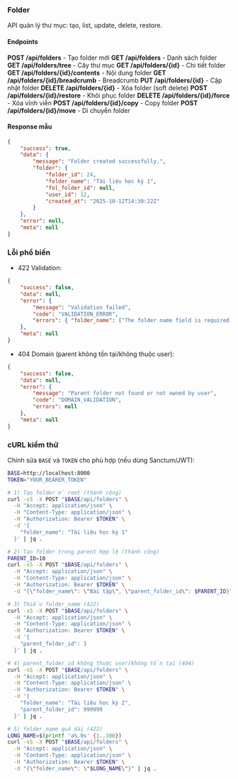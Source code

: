 ### Folder

API quản lý thư mục: tạo, list, update, delete, restore.

#### Endpoints

**POST /api/folders** - Tạo folder mới
**GET /api/folders** - Danh sách folder
**GET /api/folders/tree** - Cây thư mục
**GET /api/folders/{id}** - Chi tiết folder
**GET /api/folders/{id}/contents** - Nội dung folder
**GET /api/folders/{id}/breadcrumb** - Breadcrumb
**PUT /api/folders/{id}** - Cập nhật folder
**DELETE /api/folders/{id}** - Xóa folder (soft delete)
**POST /api/folders/{id}/restore** - Khôi phục folder
**DELETE /api/folders/{id}/force** - Xóa vĩnh viễn
**POST /api/folders/{id}/copy** - Copy folder
**POST /api/folders/{id}/move** - Di chuyển folder

#### Response mẫu

```json
{
    "success": true,
    "data": {
        "message": "Folder created successfully.",
        "folder": {
            "folder_id": 24,
            "folder_name": "Tài liệu học kỳ 1",
            "fol_folder_id": null,
            "user_id": 12,
            "created_at": "2025-10-12T14:30:22Z"
        }
    },
    "error": null,
    "meta": null
}
```

### Lỗi phổ biến

-   422 Validation:

```json
{
    "success": false,
    "data": null,
    "error": {
        "message": "Validation failed",
        "code": "VALIDATION_ERROR",
        "errors": { "folder_name": ["The folder name field is required."] }
    },
    "meta": null
}
```

-   404 Domain (parent không tồn tại/không thuộc user):

```json
{
    "success": false,
    "data": null,
    "error": {
        "message": "Parent folder not found or not owned by user",
        "code": "DOMAIN_VALIDATION",
        "errors": null
    },
    "meta": null
}
```

### cURL kiểm thử

Chỉnh sửa `BASE` và `TOKEN` cho phù hợp (nếu dùng Sanctum/JWT):

```bash
BASE=http://localhost:8000
TOKEN="YOUR_BEARER_TOKEN"

# 1) Tạo folder ở root (thành công)
curl -sS -X POST "$BASE/api/folders" \
  -H "Accept: application/json" \
  -H "Content-Type: application/json" \
  -H "Authorization: Bearer $TOKEN" \
  -d '{
    "folder_name": "Tài liệu học kỳ 1"
  }' | jq .

# 2) Tạo folder trong parent hợp lệ (thành công)
PARENT_ID=10
curl -sS -X POST "$BASE/api/folders" \
  -H "Accept: application/json" \
  -H "Content-Type: application/json" \
  -H "Authorization: Bearer $TOKEN" \
  -d "{\"folder_name\": \"Bài tập\", \"parent_folder_id\": $PARENT_ID}" | jq .

# 3) Thiếu folder_name (422)
curl -sS -X POST "$BASE/api/folders" \
  -H "Accept: application/json" \
  -H "Content-Type: application/json" \
  -H "Authorization: Bearer $TOKEN" \
  -d '{
    "parent_folder_id": 1
  }' | jq .

# 4) parent_folder_id không thuộc user/không tồn tại (404)
curl -sS -X POST "$BASE/api/folders" \
  -H "Accept: application/json" \
  -H "Content-Type: application/json" \
  -H "Authorization: Bearer $TOKEN" \
  -d '{
    "folder_name": "Tài liệu học kỳ 2",
    "parent_folder_id": 999999
  }' | jq .

# 5) folder_name quá dài (422)
LONG_NAME=$(printf 'a%.0s' {1..300})
curl -sS -X POST "$BASE/api/folders" \
  -H "Accept: application/json" \
  -H "Content-Type: application/json" \
  -H "Authorization: Bearer $TOKEN" \
  -d "{\"folder_name\": \"$LONG_NAME\"}" | jq .
```
